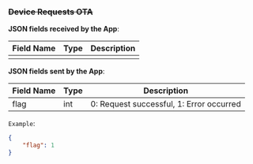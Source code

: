 ### ~~Device Requests OTA~~

**JSON fields received by the App**:

| Field Name | Type | Description |
| ---------- | ---- | ----------- |
|            |      |             |

**JSON fields sent by the App**:

| Field Name | Type | Description             |
| ---------- | ---- | ------------------------|
| flag       | int  | 0: Request successful, 1: Error occurred |

`Example`:

```json
{
    "flag": 1
}
```
